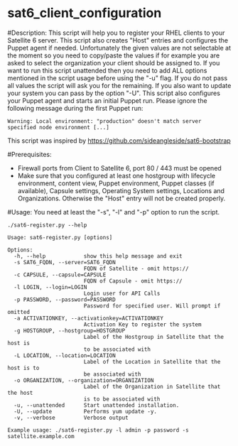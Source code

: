 # sat6_client_configuration

#Description:
This script will help you to register your RHEL clients to your Satellite 6 server. This script also creates "Host" entries and configures the Puppet agent if needed. Unfortunately the given values are not selectable at the moment so you need to copy/paste the values if for example you are asked to select the organization your client should be assigned to. If you want to run this script unattended then you need to add ALL options mentioned in the script usage before using the "-u" flag. If you do not pass all values the script will ask you for the remaining. If you also want to update your system you can pass by the option "-U". This script also configures your Puppet agent and starts an initial Puppet run. Please ignore the following message during the first Puppet run:
```
Warning: Local environment: "production" doesn't match server specified node environment [...]
```
This script was inspired by https://github.com/sideangleside/sat6-bootstrap

#Prerequisites:
- Firewall ports from Client to Satellite 6, port 80 / 443 must be opened
- Make sure that you configured at least one hostgroup with lifecycle environment, content view, Puppet environment, Puppet classes (if available), Capsule settings, Operating System settings, Locations and Organizations. Otherwise the "Host" entry will not be created properly.

#Usage:
You need at least the "-s", "-l" and "-p" option to run the script.
```
./sat6-register.py --help

Usage: sat6-register.py [options]

Options:
  -h, --help            show this help message and exit
  -s SAT6_FQDN, --server=SAT6_FQDN
                        FQDN of Satellite - omit https://
  -c CAPSULE, --capsule=CAPSULE
                        FQDN of Capsule - omit https://
  -l LOGIN, --login=LOGIN
                        Login user for API Calls
  -p PASSWORD, --password=PASSWORD
                        Password for specified user. Will prompt if omitted
  -a ACTIVATIONKEY, --activationkey=ACTIVATIONKEY
                        Activation Key to register the system
  -g HOSTGROUP, --hostgroup=HOSTGROUP
                        Label of the Hostgroup in Satellite that the host is
                        to be associated with
  -L LOCATION, --location=LOCATION
                        Label of the Location in Satellite that the host is to
                        be associated with
  -o ORGANIZATION, --organization=ORGANIZATION
                        Label of the Organization in Satellite that the host
                        is to be associated with
  -u, --unattended      Start unattended installation.
  -U, --update          Performs yum update -y.
  -v, --verbose         Verbose output

Example usage: ./sat6-register.py -l admin -p password -s satellite.example.com
```

